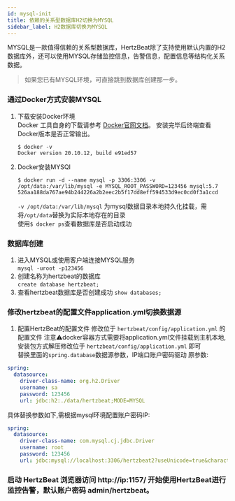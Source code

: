 ```yaml
---
id: mysql-init  
title: 依赖的关系型数据库H2切换为MYSQL           
sidebar_label: H2数据库切换为MYSQL    
---
```

MYSQL是一款值得信赖的关系型数据库，HertzBeat除了支持使用默认内置的H2数据库外，还可以使用MYSQL存储监控信息，告警信息，配置信息等结构化关系数据。  

> 如果您已有MYSQL环境，可直接跳到数据库创建那一步。  

### 通过Docker方式安装MYSQL   
1. 下载安装Docker环境   
   Docker 工具自身的下载请参考 [Docker官网文档](https://docs.docker.com/get-docker/)。
   安装完毕后终端查看Docker版本是否正常输出。  
   ```
   $ docker -v
   Docker version 20.10.12, build e91ed57
   ```
2. Docker安装MYSQl  
   ```
   $ docker run -d --name mysql -p 3306:3306 -v /opt/data:/var/lib/mysql -e MYSQL_ROOT_PASSWORD=123456 mysql:5.7
   526aa188da767ae94b244226a2b2eec2b5f17dd8eff594533d9ec0cd0f3a1ccd
   ```
   `-v /opt/data:/var/lib/mysql` 为mysql数据目录本地持久化挂载，需将`/opt/data`替换为实际本地存在的目录           
   使用```$ docker ps```查看数据库是否启动成功

### 数据库创建   
1. 进入MYSQL或使用客户端连接MYSQL服务   
   `mysql -uroot -p123456`  
2. 创建名称为hertzbeat的数据库    
   `create database hertzbeat;`
3. 查看hertzbeat数据库是否创建成功
   `show databases;`

### 修改hertzbeat的配置文件application.yml切换数据源   

1. 配置HertzBeat的配置文件
   修改位于 `hertzbeat/config/application.yml` 的配置文件
   注意⚠️docker容器方式需要将application.yml文件挂载到主机本地,安装包方式解压修改位于 `hertzbeat/config/application.yml` 即可  
   替换里面的`spring.database`数据源参数，IP端口账户密码驱动
   原参数: 
```yaml
spring:
  datasource:
    driver-class-name: org.h2.Driver
    username: sa
    password: 123456
    url: jdbc:h2:./data/hertzbeat;MODE=MYSQL
```
   具体替换参数如下,需根据mysql环境配置账户密码IP:   
```yaml
spring:
  datasource:
    driver-class-name: com.mysql.cj.jdbc.Driver
    username: root
    password: 123456
    url: jdbc:mysql://localhost:3306/hertzbeat2?useUnicode=true&characterEncoding=utf-8&useSSL=false
```

### 启动 HertzBeat 浏览器访问 http://ip:1157/ 开始使用HertzBeat进行监控告警，默认账户密码 admin/hertzbeat。 
